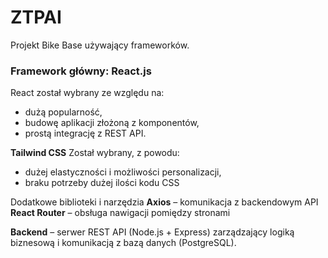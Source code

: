 # ZTPAI
Projekt Bike Base używający frameworków.

### Framework główny: **React.js**
React został wybrany ze względu na:
- dużą popularność, 
- budowę aplikacji złożoną z komponentów,  
- prostą integrację z REST API.

**Tailwind CSS**
Został wybrany, z powodu:
- dużej elastyczności i możliwości personalizacji,  
- braku potrzeby dużej ilości kodu CSS

Dodatkowe biblioteki i narzędzia
**Axios** – komunikacja z backendowym API 
**React Router** – obsługa nawigacji pomiędzy stronami

**Backend** – serwer REST API (Node.js + Express) zarządzający logiką biznesową i komunikacją z bazą danych (PostgreSQL).

